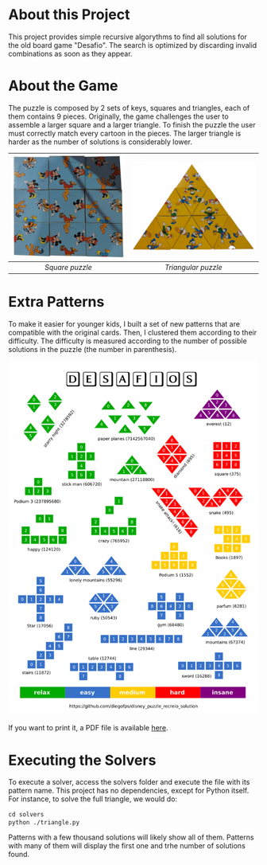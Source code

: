 # About this Project

This project provides simple recursive algorythms to find all solutions for the old board game "Desafio". The search is optimized by discarding invalid combinations as soon as they appear.

# About the Game

The puzzle is composed by 2 sets of keys, squares and triangles, each of them contains 9 pieces. Originally, the game challenges the user to assemble a larger square and a larger triangle. To finish the puzzle the user must correctly match every cartoon in the pieces. The larger triangle is harder as the number of solutions is considerably lower. 

| ![Larger square](imgs/square_unsolved.jpg) | ![Larger triangle](imgs/triangle_unsolved.jpg) |
| :---: | :---: |
| *Square puzzle* | *Triangular puzzle* |


# Extra Patterns

To make it easier for younger kids, I built a set of new patterns that are compatible with the original cards. Then, I clustered them according to their difficulty. The difficulty is measured according to the number of possible solutions in the puzzle (the number in parenthesis). 

![Extra patterns](imgs/Desafios.png)

If you want to print it, a PDF file is available [here](https://github.com/diegofps/disney_puzzle_recreio_solution/blob/main/docs/Desafios.pdf).

# Executing the Solvers

To execute a solver, access the solvers folder and execute the file with its pattern name. This project has no dependencies, except for Python itself. For instance, to solve the full triangle, we would do:

```
cd solvers
python ./triangle.py
```

Patterns with a few thousand solutions will likely show all of them. Patterns with many of them will display the first one and trhe number of solutions found.